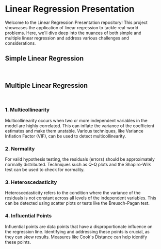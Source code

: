 # Linear Regression Presentation 
Welcome to the Linear Regression Presentation repository! This project showcases the application of linear regression to tackle real-world problems. Here, we'll dive deep into the nuances of both simple and multiple linear regression and address various challenges and considerations.
​
## Simple Linear Regression
​
## Multiple Linear Regression
​
### 1. Multicollinearity
Multicollinearity occurs when two or more independent variables in the model are highly correlated. This can inflate the variance of the coefficient estimates and make them unstable. Various techniques, like Variance Inflation Factor (VIF), can be used to detect multicollinearity.
​
### 2. Normality 
For valid hypothesis testing, the residuals (errors) should be approximately normally distributed. Techniques such as Q-Q plots and the Shapiro-Wilk test can be used to check for normality.
​
### 3. Heteroscedasticity
Heteroscedasticity refers to the condition where the variance of the residuals is not constant across all levels of the independent variables. This can be detected using scatter plots or tests like the Breusch-Pagan test.
​
### 4. Influential Points
Influential points are data points that have a disproportionate influence on the regression line. Identifying and addressing these points is crucial, as they can skew results. Measures like Cook's Distance can help identify these points.
